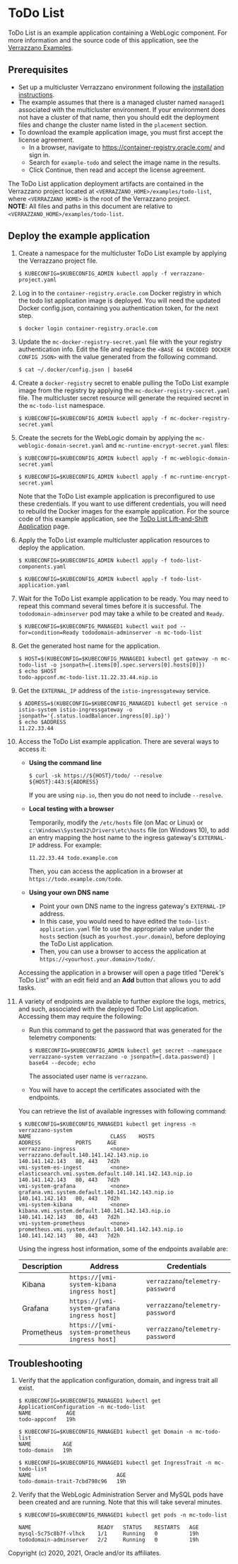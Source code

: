 # ToDo List

ToDo List is an example application containing a WebLogic component.
For more information and the source code of this application, see the [Verrazzano Examples](https://github.com/verrazzano/examples).

## Prerequisites

* Set up a multicluster Verrazzano environment following the [installation instructions](https://verrazzano.io/docs/setup/multicluster/multicluster/).
* The example assumes that there is a managed cluster named `managed1` associated with the multicluster environment.
If your environment does not have a cluster of that name, then you should edit the deployment files and change the cluster name
listed in the `placement` section.
* To download the example application image, you must first accept the license agreement.
  * In a browser, navigate to https://container-registry.oracle.com/ and sign in.
  * Search for `example-todo` and select the image name in the results.
  * Click Continue, then read and accept the license agreement.

The ToDo List application deployment artifacts are contained in the Verrazzano project located at
`<VERRAZZANO_HOME>/examples/todo-list`, where `<VERRAZZANO_HOME>` is the root of the Verrazzano project.\
**NOTE:** All files and paths in this document are relative to
`<VERRAZZANO_HOME>/examples/todo-list`.

## Deploy the example application

1. Create a namespace for the multicluster ToDo List example by applying the Verrazzano project file.
   ```
   $ KUBECONFIG=$KUBECONFIG_ADMIN kubectl apply -f verrazzano-project.yaml
   ```

1. Log in to the `container-registry.oracle.com` Docker registry in which the todo list application image is deployed.  You
will need the updated Docker config.json, containing you authentication token, for the next step.
   ```
   $ docker login container-registry.oracle.com 
   ```
1. Update the `mc-docker-registry-secret.yaml` file with the your registry authentication info.  Edit the file and replace the 
`<BASE 64 ENCODED DOCKER CONFIG JSON>` with the value generated from the following command.
   ```
   $ cat ~/.docker/config.json | base64
   ```
1. Create a `docker-registry` secret to enable pulling the ToDo List example image from the registry by applying the
`mc-docker-registry-secret.yaml` file.  The multicluster secret resource will generate the required secret in the `mc-todo-list` 
namespace.
   ```
   $ KUBECONFIG=$KUBECONFIG_ADMIN kubectl apply -f mc-docker-registry-secret.yaml
   ```
1. Create the secrets for the WebLogic domain by applying the `mc-weblogic-domain-secret.yaml` and `mc-runtime-encrypt-secret.yaml` files:
   ```
   $ KUBECONFIG=$KUBECONFIG_ADMIN kubectl apply -f mc-weblogic-domain-secret.yaml

   $ KUBECONFIG=$KUBECONFIG_ADMIN kubectl apply -f mc-runtime-encrypt-secret.yaml
   ```

   Note that the ToDo List example application is preconfigured to use these credentials.
   If you want to use different credentials, you will need to rebuild the Docker images for the example application.
   For the source code of this example application, see the
   [ToDo List Lift-and-Shift Application](https://github.com/verrazzano/examples/tree/master/todo-list) page.  

1. Apply the ToDo List example multicluster application resources to deploy the application.
   ```
   $ KUBECONFIG=$KUBECONFIG_ADMIN kubectl apply -f todo-list-components.yaml

   $ KUBECONFIG=$KUBECONFIG_ADMIN kubectl apply -f todo-list-application.yaml
   ```

1. Wait for the ToDo List example application to be ready.
   You may need to repeat this command several times before it is successful.
   The `tododomain-adminserver` pod may take a while to be created and `Ready`.
   ```
   $ KUBECONFIG=$KUBECONFIG_MANAGED1 kubectl wait pod --for=condition=Ready tododomain-adminserver -n mc-todo-list
   ```
1. Get the generated host name for the application.
   ```
   $ HOST=$(KUBECONFIG=$KUBECONFIG_MANAGED1 kubectl get gateway -n mc-todo-list -o jsonpath={.items[0].spec.servers[0].hosts[0]})
   $ echo $HOST
   todo-appconf.mc-todo-list.11.22.33.44.nip.io
   ```

1. Get the `EXTERNAL_IP` address of the `istio-ingressgateway` service.
   ```
   $ ADDRESS=$(KUBECONFIG=$KUBECONFIG_MANAGED1 kubectl get service -n istio-system istio-ingressgateway -o jsonpath='{.status.loadBalancer.ingress[0].ip}')
   $ echo $ADDRESS
   11.22.33.44
   ```   

1. Access the ToDo List example application. There are several ways to access it:

   * **Using the command line**
     ```
     $ curl -sk https://${HOST}/todo/ --resolve ${HOST}:443:${ADDRESS}
     ```
     If you are using `nip.io`, then you do not need to include `--resolve`.
   * **Local testing with a browser**

     Temporarily, modify the `/etc/hosts` file (on Mac or Linux)
     or `c:\Windows\System32\Drivers\etc\hosts` file (on Windows 10),
     to add an entry mapping the host name to the ingress gateway's `EXTERNAL-IP` address.
     For example:
     ```
     11.22.33.44 todo.example.com
     ```
     Then, you can access the application in a browser at `https://todo.example.com/todo`.
   * **Using your own DNS name**
     * Point your own DNS name to the ingress gateway's `EXTERNAL-IP` address.
     * In this case, you would need to have edited the `todo-list-application.yaml` file
       to use the appropriate value under the `hosts` section (such as `yourhost.your.domain`),
       before deploying the ToDo List application.
     * Then, you can use a browser to access the application at `https://<yourhost.your.domain>/todo/`.

   Accessing the application in a browser will open a page titled "Derek's ToDo List"
   with an edit field and an **Add** button that allows you to add tasks.

1. A variety of endpoints are available to further explore the logs, metrics, and such, associated with
   the deployed ToDo List application.
   Accessing them may require the following:
   
   * Run this command to get the password that was generated for the telemetry components:
     ```
     $ KUBECONFIG=$KUBECONFIG_ADMIN kubectl get secret --namespace verrazzano-system verrazzano -o jsonpath={.data.password} | base64 --decode; echo
     ```
     The associated user name is `verrazzano`.

   * You will have to accept the certificates associated with the endpoints.

   You can retrieve the list of available ingresses with following command:

   ```
   $ KUBECONFIG=$KUBECONFIG_MANAGED1 kubectl get ingress -n verrazzano-system
   NAME                         CLASS    HOSTS                                                     ADDRESS           PORTS     AGE
   verrazzano-ingress           <none>   verrazzano.default.140.141.142.143.nip.io                 140.141.142.143   80, 443   7d2h
   vmi-system-es-ingest         <none>   elasticsearch.vmi.system.default.140.141.142.143.nip.io   140.141.142.143   80, 443   7d2h
   vmi-system-grafana           <none>   grafana.vmi.system.default.140.141.142.143.nip.io         140.141.142.143   80, 443   7d2h
   vmi-system-kibana            <none>   kibana.vmi.system.default.140.141.142.143.nip.io          140.141.142.143   80, 443   7d2h
   vmi-system-prometheus        <none>   prometheus.vmi.system.default.140.141.142.143.nip.io      140.141.142.143   80, 443   7d2h
   ```

   Using the ingress host information, some of the endpoints available are:

   | Description | Address | Credentials |
   | ----------- | ------- | ----------- |
   | Kibana      | `https://[vmi-system-kibana ingress host]`     | `verrazzano`/`telemetry-password` |
   | Grafana     | `https://[vmi-system-grafana ingress host]`    | `verrazzano`/`telemetry-password` |
   | Prometheus  | `https://[vmi-system-prometheus ingress host]` | `verrazzano`/`telemetry-password` |

## Troubleshooting

1. Verify that the application configuration, domain, and ingress trait all exist.
   ```
   $ KUBECONFIG=$KUBECONFIG_MANAGED1 kubectl get ApplicationConfiguration -n mc-todo-list
   NAME           AGE
   todo-appconf   19h

   $ KUBECONFIG=$KUBECONFIG_MANAGED1 kubectl get Domain -n mc-todo-list
   NAME          AGE
   todo-domain   19h

   $ KUBECONFIG=$KUBECONFIG_MANAGED1 kubectl get IngressTrait -n mc-todo-list
   NAME                           AGE
   todo-domain-trait-7cbd798c96   19h
   ```

1. Verify that the WebLogic Administration Server and MySQL pods have been created and are running.
   Note that this will take several minutes.
   ```
   $ KUBECONFIG=$KUBECONFIG_MANAGED1 kubectl get pods -n mc-todo-list

   NAME                     READY   STATUS    RESTARTS   AGE
   mysql-5c75c8b7f-vlhck    1/1     Running   0          19h
   tododomain-adminserver   2/2     Running   0          19h
   ```

Copyright (c) 2020, 2021, Oracle and/or its affiliates.
